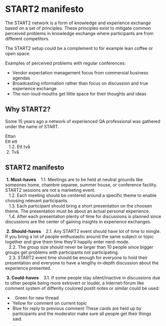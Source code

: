 # START2 manifesto
The START2 network is a form of knowledge and experience exchange based on a set of principles. These principles exist to mitigate common perceived problems in knowledge exchange where participants are from different competitors.

The START2 setup could be a complement to for example lean coffee or open space.

Examples of perceived problems with regular conferences:

* Vendor expectation management focus from commersial business agendas
* Broadcasting information rather than focus on discussion and true experience exchange
* The non-loud-mouths get little space for their thoughts and ideas

## Why START2?
Some 15 years ago a network of experienced QA professional was gathered under the name of START.

 Ettan  
 Ett ett  
&nbsp;&nbsp;&nbsp;1.2. Ett två  
&nbsp;2. Två  

## START2 manifesto
&nbsp;**1. Must-haves**
&nbsp;&nbsp;&nbsp;1.1. Meetings are to be held at neutral grounds like someones home, chambre separee, summer house, or conference facility. START2 sessions are not a marketing event.  
&nbsp;&nbsp;&nbsp;1.2. Each meeting should be centered around a specific theme to enable choosing relevant participants.  
&nbsp;&nbsp;&nbsp;1.3. Each participant should bring a short presentation on the choosen theme. The presentation must be about an actual personal experience.  
&nbsp;&nbsp;&nbsp;1.4. After each presentation plenty of time for discussions is planned since discussions are the center of gaining insights in experience exchanges.  

&nbsp;**2. Should-haves**
&nbsp;&nbsp;&nbsp;2.1. Any START2 event should have lot of time to mingle. If you bring a lot of people enthusiastic around the same subject or topic together and give them time they'll happily enter nerd-mode.  
&nbsp;&nbsp;&nbsp;2.2. The group size should never be larger than 10 people since bigger groups get problems with participants not participating.  
&nbsp;&nbsp;&nbsp;2.3. START2 event time should be enough for everyone to hold their presentation and everyone to have a lengthy in-depth discussion about the experience presented.  

&nbsp;**3. Could-haves**
&nbsp;&nbsp;&nbsp;3.1. If some people stay silent/inactive in discussions due to other people being more extrovert or louder, a Internet-forum like comment system of diffently coulored postit notes or similar could be used:  
* . Green for new thread
* Yellow for comment on current topic
* Blue for reply to previous comment
These cards are held up by participants and the moderator make sure all people get their things said.
